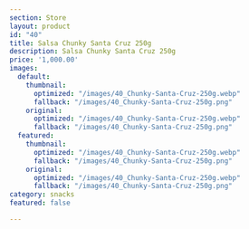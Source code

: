 ```yaml
---
section: Store
layout: product
id: "40"
title: Salsa Chunky Santa Cruz 250g
description: Salsa Chunky Santa Cruz 250g
price: '1,000.00'
images:
  default:
    thumbnail:
      optimized: "/images/40_Chunky-Santa-Cruz-250g.webp"
      fallback: "/images/40_Chunky-Santa-Cruz-250g.png"
    original:
      optimized: "/images/40_Chunky-Santa-Cruz-250g.webp"
      fallback: "/images/40_Chunky-Santa-Cruz-250g.png"
  featured:
    thumbnail:
      optimized: "/images/40_Chunky-Santa-Cruz-250g.webp"
      fallback: "/images/40_Chunky-Santa-Cruz-250g.png"
    original:
      optimized: "/images/40_Chunky-Santa-Cruz-250g.webp"
      fallback: "/images/40_Chunky-Santa-Cruz-250g.png"
category: snacks
featured: false

---
```

